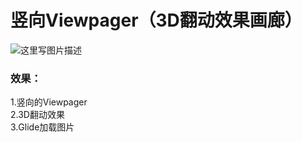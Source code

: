 竖向Viewpager（3D翻动效果画廊）
==========   
![这里写图片描述](http://img.blog.csdn.net/20170413183851760?watermark/2/text/aHR0cDovL2Jsb2cuY3Nkbi5uZXQvc2RmZHp4/font/5a6L5L2T/fontsize/400/fill/I0JBQkFCMA==/dissolve/70/gravity/SouthEast)
### 效果：
1.竖向的Viewpager  
2.3D翻动效果  
3.Glide加载图片  

